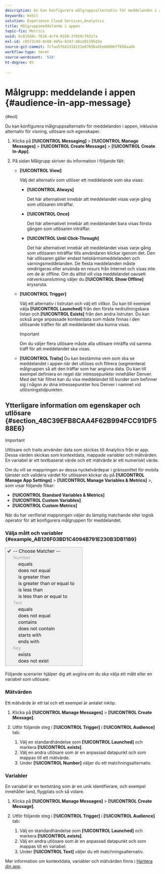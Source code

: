 ```yaml
---
description: Du kan konfigurera målgruppsalternativ för meddelanden i appen, inklusive alternativ för visning, utlösare och egenskaper.
keywords: mobil
solution: Experience Cloud Services,Analytics
title: Målgruppsmeddelande i appen
topic-fix: Metrics
uuid: 6c815d4c-7626-4cf4-9158-3f059c79317a
exl-id: c85f2c0d-9c88-4d5a-8247-d8a101195d3a
source-git-commit: 7cfaa5f6d1318151e87698a45eb6006f7850aad4
workflow-type: tm+mt
source-wordcount: '518'
ht-degree: 0%

---
```


# Målgrupp: meddelande i appen {#audience-in-app-message}

{#eol}

Du kan konfigurera målgruppsalternativ för meddelanden i appen, inklusive alternativ för visning, utlösare och egenskaper.

1. Klicka på **[!UICONTROL Messaging]** > **[!UICONTROL Manage Messages]** > **[!UICONTROL Create Message]** > **[!UICONTROL Create In-App]**.
1. På sidan Målgrupp skriver du information i följande fält:

   * **[!UICONTROL View]**

      Välj det alternativ som utlöser ett meddelande som ska visas:

      * **[!UICONTROL Always]**

         Det här alternativet innebär att meddelandet visas varje gång som utlösaren inträffar.

      * **[!UICONTROL Once]**

         Det här alternativet innebär att meddelandet bara visas första gången som utlösaren inträffar.

      * **[!UICONTROL Until Click-Through]**

         Det här alternativet innebär att meddelandet visas varje gång som utlösaren inträffar tills användaren klickar igenom det. Den här utlösaren gäller endast helskärmsmeddelanden och varningsmeddelanden. De flesta meddelanden måste omdirigeras eller använda en resurs från Internet och visas inte om de är offline. Om du alltid vill visa meddelandet oavsett nätverksanslutning väljer du **[!UICONTROL Show Offline]** kryssruta.
   * **[!UICONTROL Trigger]**

      Välj ett alternativ i listrutan och välj ett villkor. Du kan till exempel välja **[!UICONTROL Launched]** från den första nedrullningsbara listan och **[!UICONTROL Exists]** från den andra listrutan. Du kan också ange anpassade kontextdata som måste finnas i den utlösande träffen för att meddelandet ska kunna visas.

      >[!IMPORTANT]
      >
      >Om du väljer flera utlösare måste alla utlösare inträffa vid samma träff för att meddelandet ska visas.

   * **[!UICONTROL Traits]**
Du kan bestämma vem som ska se meddelandet i appen när det utlöses och filtrera (segmentera) målgruppen så att den träffar som har angivna data. Du kan till exempel definiera en regel där intressepunkter innehåller Denver. Med det här filtret kan du visa meddelandet till kunder som befinner sig i någon av dina intressepunkter hos Denver i namnet vid utlösningstidpunkten.


## Ytterligare information om egenskaper och utlösare {#section_48C39EFB8CAA4F62B994FCC91DF588E6}

>[!IMPORTANT]
>
>Utlösare och traits använder data som skickas till Analytics från er app. Dessa värden skickas som kontextdata, mappade variabler och mätvärden. En variabel är ett textbaserat värde och ett mätvärde är ett numeriskt värde.

Om du vill se mappningen av dessa nyckelvärdepar i gränssnittet för mobila tjänster och validera värdet för utlösaren klickar du på **[!UICONTROL Manage App Settings]** >  **[!UICONTROL Manage Variables & Metrics]** >, som visar följande flikar:

* **[!UICONTROL Standard Variables & Metrics]**
* **[!UICONTROL Custom Variables]**
* **[!UICONTROL Custom Metrics]**

När du har verifierat mappningen väljer du lämplig matchande eller logisk operator för att konfigurera målgruppen för meddelandet.

### Välja mått och variabler {#example_AB126F03BD1C4094B791E230B3DB1189}

![utlösaralternativ](assets/custom_trigger_matcher_options.png)

Följande scenarier hjälper dig att avgöra om du ska välja ett mått eller en variabel som utlösare:

### Mätvärden

Ett mätvärde är ett tal och ett exempel är antalet inköp.

1. Klicka på **[!UICONTROL Manage Messages]** > **[!UICONTROL Create Message]**.
1. Utför följande steg i **[!UICONTROL Trigger]** i **[!UICONTROL Audience]** tab:

   1. Välj en standardhändelse som **[!UICONTROL Launched]** och markera **[!UICONTROL exists]**.
   1. Välj en andra utlösare som är en anpassad datapunkt och som mappas till ett mätvärde.
   1. Under **[!UICONTROL Number]** väljer du ett matchningsalternativ.

### Variabler

En variabel är en textsträng som är en unik identifierare, och exempel innehåller land, flygplats och så vidare.

1. Klicka på **[!UICONTROL Manage Messages]** > **[!UICONTROL Create Message]**.
1. Utför följande steg i **[!UICONTROL Trigger]** i **[!UICONTROL Audience]** tab:

   1. Välj en standardhändelse som **[!UICONTROL Launched]** och markera **[!UICONTROL exists]**.
   1. Välj en andra utlösare som är en anpassad datapunkt och som mappas till en variabel.
   1. Under **[!UICONTROL Text]** väljer du ett matchningsalternativ.

Mer information om kontextdata, variabler och mätvärden finns i [Hantera din app](/help/using/manage-apps/manage-apps.md).
